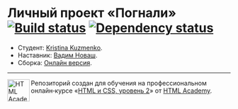 # Личный проект «Погнали» [![Build status][travis-image]][travis-url] [![Dependency status][dependency-image]][dependency-url]

* Студент: [Kristina Kuzmenko](https://up.htmlacademy.ru/adaptive/18/user/608749).
* Наставник: [Вадим Новаш](https://htmlacademy.ru/profile/stakeout).
* Сборка: [Онлайн версия](https://tinakuzmenko.github.io/htmlacademy-pognali/).

---

<a href="https://htmlacademy.ru/intensive/adaptive"><img align="left" width="50" height="50" alt="HTML Academy" src="https://up.htmlacademy.ru/static/img/intensive/adaptive/logo-for-github-2.png"></a>

Репозиторий создан для обучения на профессиональном онлайн‑курсе «[HTML и CSS, уровень 2](https://htmlacademy.ru/intensive/adaptive)» от [HTML Academy](https://htmlacademy.ru).

[travis-image]: https://travis-ci.com/htmlacademy-adaptive/608749-pognali-18.svg?branch=master
[travis-url]: https://travis-ci.com/htmlacademy-adaptive/608749-pognali-18
[dependency-image]: https://david-dm.org/htmlacademy-adaptive/608749-pognali-18/dev-status.svg?style=flat-square
[dependency-url]: https://david-dm.org/htmlacademy-adaptive/608749-pognali-18?type=dev
